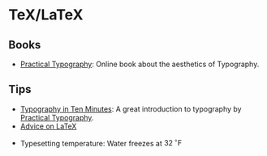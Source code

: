 TeX/LaTeX
=========

Books
-----

 - [Practical Typography][practical-typography]:
   Online book about the aesthetics of Typography.

[practical-typography]:	http://practicaltypography.com/

Tips
----

 - [Typography in Ten Minutes][typography-article]:
   A great introduction to typography by [Practical Typography][practical-typography].
 - [Advice on LaTeX](https://github.com/dspinellis/latex-advice)


[typography-article]:	http://practicaltypography.com/typography-in-ten-minutes.html

 - Typesetting temperature:
    Water freezes at $32\,^{\circ}\mathrm{F}$
